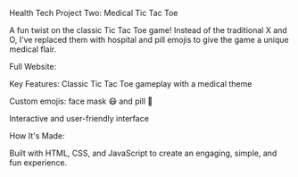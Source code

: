 Health Tech Project Two: Medical Tic Tac Toe

A fun twist on the classic Tic Tac Toe game! Instead of the traditional X and O, I’ve replaced them with hospital and pill emojis to give the game a unique medical flair.

Full Website:

Key Features:
Classic Tic Tac Toe gameplay with a medical theme

Custom emojis:  face mask 😷 and pill 💊

Interactive and user-friendly interface

How It's Made:

Built with HTML, CSS, and JavaScript to create an engaging, simple, and fun experience.


